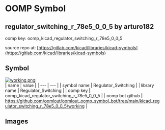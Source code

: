 # OOMP Symbol  
## regulator_switching_r_78e5_0_0_5  by arturo182  
  
oomp key: oomp_kicad_regulator_switching_r_78e5_0_0_5  
  
source repo at: [https://gitlab.com/kicad/libraries/kicad-symbols](https://gitlab.com/kicad/libraries/kicad-symbols)  
## Symbol  
  
[![working.png](working_600.png)](working.png)  
| name | value | 
| --- | --- | 
| symbol name | Regulator_Switching | 
| library name | Regulator_Switching | 
| oomp key | oomp_kicad_regulator_switching_r_78e5_0_0_5 | 
| oomp bot github | https://github.com/oomlout/oomlout_oomp_symbol_bot/tree/main/kicad_regulator_switching_r_78e5_0_0_5/working | 
## Images  
